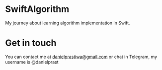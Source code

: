 # SwiftAlgorithm

My journey about learning algorithm implementation in Swift. 

# Get in touch
You can contact me at danielprastiwa@gmail.com or chat in Telegram, my username is @danielprast
